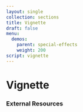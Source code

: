 ```yaml
---
layout: single
collection: sections
title: Vignette
draft: false
menu:
  demos:
    parent: special-effects
    weight: 200
script: vignette
---
```


# Vignette

### External Resources
